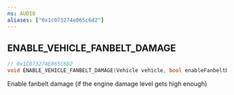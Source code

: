 ```yaml
---
ns: AUDIO
aliases: ["0x1c073274e065c6d2"]
---
```

## ENABLE_VEHICLE_FANBELT_DAMAGE

```c
// 0x1C073274E065C6D2
void ENABLE_VEHICLE_FANBELT_DAMAGE(Vehicle vehicle, bool enableFanbeltDamage);
```

Enable fanbelt damage (if the engine damage level gets high enough)

